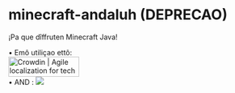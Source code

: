 # minecraft-andaluh (DEPRECAO)
¡Pa que dîffruten Minecraft Java!

• Emô utiliçao ettô:\
<a href="https://crowdin.com/?utm_source=badge&utm_medium=referral&utm_campaign=badge-add-on" rel="nofollow"><img style="width:140;height:40px" src="https://badges.crowdin.net/badge/light/crowdin-on-dark.png" srcset="https://badges.crowdin.net/badge/light/crowdin-on-dark.png 1x,https://badges.crowdin.net/badge/light/crowdin-on-dark@2x.png 2x" alt="Crowdin | Agile localization for tech companies" /></a>\
• AND : <a title="Crowdin" target="_blank" href="https://crowdin.com/project/minecraft-andaluh"><img src="https://badges.crowdin.net/minecraft-andaluh/localized.svg"></a>
